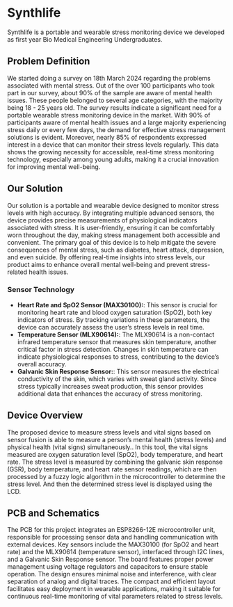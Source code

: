 # Synthlife

Synthlife is a portable and wearable stress monitoring device we developed as first year Bio Medical Engineering Undergraduates.

## Problem Definition

We started doing a survey on 18th March 2024 regarding the problems associated with mental stress. Out of the over 100 participants who took part in our survey, about 90% of the sample are aware of mental health issues. These people belonged to several age categories, with the majority being 18 - 25 years old. The survey results indicate a significant need for a portable wearable stress monitoring device in the market. With 90% of participants aware of mental health issues and a large majority experiencing stress daily or every few days, the demand for effective stress management solutions is evident. Moreover, nearly 85% of respondents expressed interest in a device that can monitor their stress levels regularly. This data shows the growing necessity for accessible, real-time stress monitoring technology, especially among young adults, making it a crucial innovation for improving mental well-being.

## Our Solution

Our solution is a portable and wearable device designed to monitor stress levels with high accuracy. By integrating multiple advanced sensors, the device provides precise measurements of physiological indicators associated with stress. It is user-friendly, ensuring it can be comfortably worn throughout the day, making stress management both accessible and convenient. The primary goal of this device is to help mitigate the severe consequences of mental stress, such as diabetes, heart attack, depression, and even suicide. By offering real-time insights into stress levels, our product aims to enhance overall mental well-being and prevent stress-
related health issues.

### Sensor Technology

- **Heart Rate and SpO2 Sensor (MAX30100):**: This sensor is crucial for monitoring heart rate and blood oxygen saturation (SpO2), both key indicators of stress. By tracking variations in these parameters, the device can accurately assess the user’s stress levels in real time.
- **Temperature Sensor (MLX90614):**: The MLX90614 is a non-contact infrared temperature sensor that measures skin temperature, another critical factor in stress detection. Changes in skin temperature can indicate physiological responses to stress, contributing to the device’s overall accuracy.
- **Galvanic Skin Response Sensor:**: This sensor measures the electrical conductivity of the skin, which varies with sweat gland activity. Since stress typically increases sweat production, this sensor provides additional data that enhances the accuracy of stress monitoring.


## Device Overview

The proposed device to measure stress levels and vital signs based on sensor fusion is able to measure a person’s mental health (stress levels) and physical health (vital signs) simultaneously.. In this tool, the vital signs measured are oxygen saturation level (SpO2), body temperature, and heart rate. The stress level is measured by combining the galvanic skin response (GSR), body temperature, and heart rate sensor readings, which are then processed by a fuzzy logic algorithm in the microcontroller to determine the stress level. And then the determined stress level is displayed using the LCD. 

## PCB and Schematics

The PCB for this project integrates an ESP8266-12E microcontroller unit, responsible for processing sensor data and handling communication with external devices. Key sensors include the MAX30100 (for SpO2 and heart rate) and the MLX90614 (temperature sensor), interfaced through I2C lines, and a Galvanic Skin Response sensor. The board features proper power management using voltage regulators and capacitors to ensure stable operation. The design ensures minimal noise and interference, with clear separation of analog and digital traces. The compact and efficient layout facilitates easy deployment in wearable applications, making it suitable for continuous real-time monitoring of vital parameters related to stress levels.

